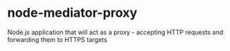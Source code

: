 # node-mediator-proxy
Node.js application that will act as a proxy - accepting HTTP requests and forwarding them to HTTPS targets
